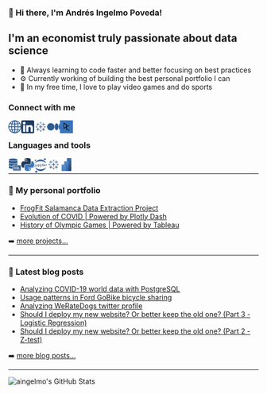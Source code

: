 ### 👋 Hi there, I'm Andrés Ingelmo Poveda! 

## I'm an economist truly passionate about data science

* 🌱 Always learning to code faster and better focusing on best practices
* ⚙️ Currently working of building the best personal portfolio I can
* 👾 In my free time, I love to play video games and do sports

### Connect with me

[<img align="left" alt="aingelmo | Personal Website" width="26px" src="https://raw.githubusercontent.com/aingelmo/aingelmo/main/images/website.png" />][website]
[<img align="left" alt="aingelmo | LinkedIn" width="26px" src="https://raw.githubusercontent.com/aingelmo/aingelmo/main/images/linkedin.png" />][linkedin]
[<img align="left" alt="aingelmo | Tableau" width="26px" src="https://raw.githubusercontent.com/aingelmo/aingelmo/main/images/tableau.png"/>][tableau]
[<img align="left" alt="aingelmo | Medium" width="26px" src="https://raw.githubusercontent.com/aingelmo/aingelmo/main/images/medium.png"/>][medium]
[<img align="left" alt="aingelmo | Medium" width="26px" src="https://raw.githubusercontent.com/aingelmo/aingelmo/main/images/datacamp.png"/>][datacamp]

<br />

### Languages and tools

[<img align="left" alt="SQL" width="26px" src="https://raw.githubusercontent.com/aingelmo/aingelmo/main/images/sql.png" />][sql]
[<img align="left" alt="Python" width="26px" src="https://raw.githubusercontent.com/aingelmo/aingelmo/main/images/python.png" />][plotly]
[<img align="left" alt="Jupyter Notebook" width="26px" src="https://raw.githubusercontent.com/aingelmo/aingelmo/main/images/jupyter.png" />][jupyter]
[<img align="left" alt="Tableau" width="26px" src="https://raw.githubusercontent.com/aingelmo/aingelmo/main/images/tableau.png" />][tableau project]
[<img align="left" alt="Microsoft Power BI" width="26px" src="https://raw.githubusercontent.com/aingelmo/aingelmo/main/images/powerbi.png" />][powerbi]

<br />

---

### 📁 My personal portfolio

* [FrogFit Salamanca Data Extraction Project](https://github.com/aingelmo/FrogFit_Data_Extraction)
* [Evolution of COVID | Powered by Plotly Dash](https://github.com/aingelmo/portfolio/tree/main/covid_plotly-dash)
* [History of Olympic Games | Powered by Tableau](https://github.com/aingelmo/portfolio/tree/main/olympics_tableau)

➡️ [more projects...](https://github.com/aingelmo/portfolio)

---

### 📕 Latest blog posts
<!-- BLOG-POST-LIST:START -->
- [Analyzing COVID-19 world data with PostgreSQL](https://aingelmo.github.io/blog/covid19-sql-analysis)
- [Usage patterns in Ford GoBike bicycle sharing](https://aingelmo.github.io/blog/bikesharing-data)
- [Analyzing WeRateDogs twitter profile](https://aingelmo.github.io/blog/weRateDogs-analysis)
- [Should I deploy my new website? Or better keep the old one? &lpar;Part 3 - Logistic Regression&rpar;](https://aingelmo.github.io/blog/ab-testing-part3)
- [Should I deploy my new website? Or better keep the old one? &lpar;Part 2 - Z-test&rpar;](https://aingelmo.github.io/blog/ab-testing-part2)
<!-- BLOG-POST-LIST:END -->

➡️ [more blog posts...](https://aingelmo.github.io/blog)

---

<img align="left" alt="aingelmo's GitHub Stats" src="https://github-readme-stats.vercel.app/api?username=aingelmo&show_icons=true&hide_border=true" />

[website]: https://aingelmo.github.io/
[linkedin]: https://linkedin.com/in/aingelmop/
[tableau]: https://public.tableau.com/app/profile/aingelmop
[sql]: https://github.com/aingelmo/portfolio/tree/main/covid_sql
[plotly]: https://github.com/aingelmo/portfolio/tree/main/covid_plotly-dash
[jupyter]: https://github.com/aingelmo/portfolio/tree/main/Udacity/Project_5_Communicate-Data-Findings
[tableau project]: https://github.com/aingelmo/portfolio/tree/main/olympics_tableau
[powerbi]: https://github.com/aingelmo/FrogFit_Data_Extraction
[medium]: https://medium.com/@aingelmop
[datacamp]: https://www.datacamp.com/profile/aingelmo
